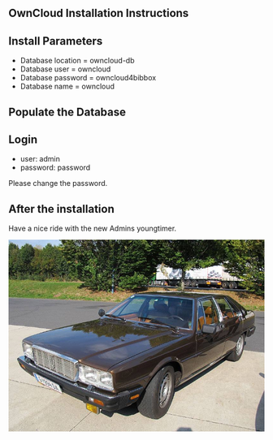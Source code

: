 ## OwnCloud Installation Instructions 

## Install Parameters

* Database location = owncloud-db
* Database user = owncloud
* Database password = owncloud4bibbox
* Database name = owncloud


## Populate the Database

## Login

* user: admin
* password: password

Please change the password. 

## After the installation

Have a nice ride with the new Admins youngtimer.

![FINAL](install-screen-final.jpg)
